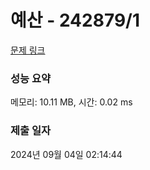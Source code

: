 # 예산 - 242879/1 

[문제 링크](https://level.goorm.io/exam/242879/%EC%98%88%EC%82%B0/quiz/1) 

### 성능 요약

메모리: 10.11 MB, 시간: 0.02 ms

### 제출 일자

2024년 09월 04일 02:14:44

